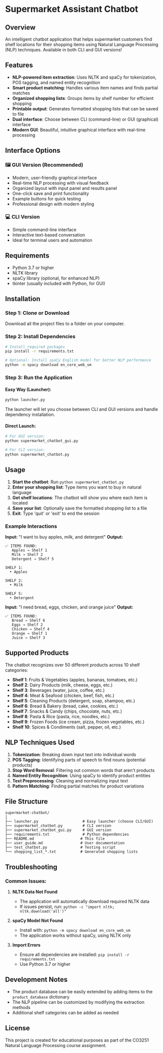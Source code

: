 # Supermarket Assistant Chatbot

## Overview
An intelligent chatbot application that helps supermarket customers find shelf locations for their shopping items using Natural Language Processing (NLP) techniques. Available in both CLI and GUI versions!

## Features
- **NLP-powered item extraction**: Uses NLTK and spaCy for tokenization, POS tagging, and named entity recognition
- **Smart product matching**: Handles various item names and finds partial matches
- **Organized shopping lists**: Groups items by shelf number for efficient shopping
- **Printable output**: Generates formatted shopping lists that can be saved to file
- **Dual interface**: Choose between CLI (command-line) or GUI (graphical) interface
- **Modern GUI**: Beautiful, intuitive graphical interface with real-time processing

## Interface Options

### 🖼️ GUI Version (Recommended)
- Modern, user-friendly graphical interface
- Real-time NLP processing with visual feedback
- Organized layout with input panel and results panel
- One-click save and print functionality
- Example buttons for quick testing
- Professional design with modern styling

### 💻 CLI Version
- Simple command-line interface
- Interactive text-based conversation
- Ideal for terminal users and automation

## Requirements
- Python 3.7 or higher
- NLTK library
- spaCy library (optional, for enhanced NLP)
- tkinter (usually included with Python, for GUI)

## Installation

### Step 1: Clone or Download
Download all the project files to a folder on your computer.

### Step 2: Install Dependencies
```bash
# Install required packages
pip install -r requirements.txt

# Optional: Install spaCy English model for better NLP performance
python -m spacy download en_core_web_sm
```

### Step 3: Run the Application

#### Easy Way (Launcher):
```bash
python launcher.py
```
The launcher will let you choose between CLI and GUI versions and handle dependency installation.

#### Direct Launch:
```bash
# For GUI version:
python supermarket_chatbot_gui.py

# For CLI version:
python supermarket_chatbot.py
```

## Usage

1. **Start the chatbot**: Run `python supermarket_chatbot.py`
2. **Enter your shopping list**: Type items you want to buy in natural language
3. **Get shelf locations**: The chatbot will show you where each item is located
4. **Save your list**: Optionally save the formatted shopping list to a file
5. **Exit**: Type 'quit' or 'exit' to end the session

### Example Interactions

**Input:** "I want to buy apples, milk, and detergent"
**Output:**
```
✅ ITEMS FOUND:
   Apples → Shelf 1
   Milk → Shelf 2
   Detergent → Shelf 5

SHELF 1:
  • Apples

SHELF 2:
  • Milk

SHELF 5:
  • Detergent
```

**Input:** "I need bread, eggs, chicken, and orange juice"
**Output:**
```
✅ ITEMS FOUND:
   Bread → Shelf 6
   Eggs → Shelf 2
   Chicken → Shelf 4
   Orange → Shelf 1
   Juice → Shelf 3
```

## Supported Products
The chatbot recognizes over 50 different products across 10 shelf categories:

- **Shelf 1**: Fruits & Vegetables (apples, bananas, tomatoes, etc.)
- **Shelf 2**: Dairy Products (milk, cheese, eggs, etc.)
- **Shelf 3**: Beverages (water, juice, coffee, etc.)
- **Shelf 4**: Meat & Seafood (chicken, beef, fish, etc.)
- **Shelf 5**: Cleaning Products (detergent, soap, shampoo, etc.)
- **Shelf 6**: Bread & Bakery (bread, cake, cookies, etc.)
- **Shelf 7**: Snacks & Candy (chips, chocolate, nuts, etc.)
- **Shelf 8**: Pasta & Rice (pasta, rice, noodles, etc.)
- **Shelf 9**: Frozen Foods (ice cream, pizza, frozen vegetables, etc.)
- **Shelf 10**: Spices & Condiments (salt, pepper, oil, etc.)

## NLP Techniques Used

1. **Tokenization**: Breaking down input text into individual words
2. **POS Tagging**: Identifying parts of speech to find nouns (potential products)
3. **Stop Word Removal**: Filtering out common words that aren't products
4. **Named Entity Recognition**: Using spaCy to identify product entities
5. **Text Preprocessing**: Cleaning and normalizing input text
6. **Pattern Matching**: Finding partial matches for product variations

## File Structure
```
supermarket-chatbot/
│
├── launcher.py                    # Easy launcher (choose CLI/GUI)
├── supermarket_chatbot.py         # CLI version
├── supermarket_chatbot_gui.py     # GUI version  
├── requirements.txt               # Python dependencies
├── README.md                     # This file
├── user_guide.md                 # User documentation
├── test_chatbot.py               # Testing script
└── shopping_list_*.txt           # Generated shopping lists
```

## Troubleshooting

### Common Issues:

1. **NLTK Data Not Found**
   - The application will automatically download required NLTK data
   - If issues persist, run: `python -c "import nltk; nltk.download('all')"`

2. **spaCy Model Not Found**
   - Install with: `python -m spacy download en_core_web_sm`
   - The application works without spaCy, using NLTK only

3. **Import Errors**
   - Ensure all dependencies are installed: `pip install -r requirements.txt`
   - Use Python 3.7 or higher

## Development Notes
- The product database can be easily extended by adding items to the `product_database` dictionary
- The NLP pipeline can be customized by modifying the extraction methods
- Additional shelf categories can be added as needed

## License
This project is created for educational purposes as part of the CO3251 Natural Language Processing course assignment.